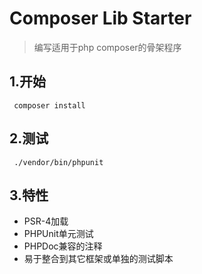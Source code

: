 Composer Lib Starter
=====================

> 编写适用于php composer的骨架程序

## 1.开始

` composer install`

## 2.测试

` ./vendor/bin/phpunit`

## 3.特性

- PSR-4加载
- PHPUnit单元测试
- PHPDoc兼容的注释
- 易于整合到其它框架或单独的测试脚本 
